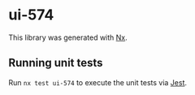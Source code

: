 # ui-574

This library was generated with [Nx](https://nx.dev).

## Running unit tests

Run `nx test ui-574` to execute the unit tests via [Jest](https://jestjs.io).
